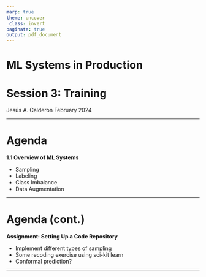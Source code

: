 ```yaml
---
marp: true
theme: uncover
_class: invert
paginate: true
output: pdf_document
---
```


# ML Systems in Production
# Session 3: Training
Jesús A. Calderón
February 2024

---

# Agenda

**1.1 Overview of ML Systems**
	
+ Sampling
+ Labeling
+ Class Imbalance
+ Data Augmentation

---

# Agenda (cont.)

**Assignment: Setting Up a Code Repository**

+ Implement different types of sampling
+ Some recoding exercise using sci-kit learn
+ Conformal prediction?

---